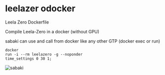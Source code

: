 # leelazer odocker
Leela Zero Dockerfile

Compile Leela-Zero in a docker (without GPU)

sabaki can use and call from docker like any other GTP
(docker exec or run)

```
docker
run -i --rm leelazero -g --noponder
time_settings 0 30 1;
```

![sabaki]("images/Screen%20Shot%202018-03-25%20at%2022.27.47.png" "Sabaki")
